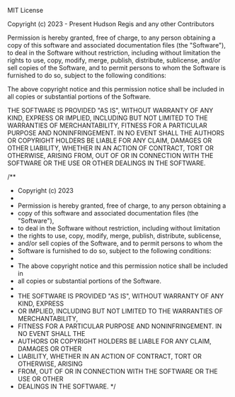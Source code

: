 MIT License

Copyright (c) 2023 - Present Hudson Regis and any other Contributors

Permission is hereby granted, free of charge, to any person obtaining a copy
of this software and associated documentation files (the "Software"), to deal
in the Software without restriction, including without limitation the rights
to use, copy, modify, merge, publish, distribute, sublicense, and/or sell
copies of the Software, and to permit persons to whom the Software is
furnished to do so, subject to the following conditions:

The above copyright notice and this permission notice shall be included in all
copies or substantial portions of the Software.

THE SOFTWARE IS PROVIDED "AS IS", WITHOUT WARRANTY OF ANY KIND, EXPRESS OR
IMPLIED, INCLUDING BUT NOT LIMITED TO THE WARRANTIES OF MERCHANTABILITY,
FITNESS FOR A PARTICULAR PURPOSE AND NONINFRINGEMENT. IN NO EVENT SHALL THE
AUTHORS OR COPYRIGHT HOLDERS BE LIABLE FOR ANY CLAIM, DAMAGES OR OTHER
LIABILITY, WHETHER IN AN ACTION OF CONTRACT, TORT OR OTHERWISE, ARISING FROM,
OUT OF OR IN CONNECTION WITH THE SOFTWARE OR THE USE OR OTHER DEALINGS IN THE
SOFTWARE.

/**
 *  Copyright (c) 2023
 *
 *  Permission is hereby granted, free of charge, to any person obtaining a
 *  copy of this software and associated documentation files (the "Software"),
 *  to deal in the Software without restriction, including without limitation
 *  the rights to use, copy, modify, merge, publish, distribute, sublicense,
 *  and/or sell copies of the Software, and to permit persons to whom the
 *  Software is furnished to do so, subject to the following conditions:
 *
 *  The above copyright notice and this permission notice shall be included in
 *  all copies or substantial portions of the Software.
 *
 *  THE SOFTWARE IS PROVIDED "AS IS", WITHOUT WARRANTY OF ANY KIND, EXPRESS
 *  OR IMPLIED, INCLUDING BUT NOT LIMITED TO THE WARRANTIES OF MERCHANTABILITY,
 *  FITNESS FOR A PARTICULAR PURPOSE AND NONINFRINGEMENT. IN NO EVENT SHALL THE
 *  AUTHORS OR COPYRIGHT HOLDERS BE LIABLE FOR ANY CLAIM, DAMAGES OR OTHER
 *  LIABILITY, WHETHER IN AN ACTION OF CONTRACT, TORT OR OTHERWISE, ARISING
 *  FROM, OUT OF OR IN CONNECTION WITH THE SOFTWARE OR THE USE OR OTHER
 *  DEALINGS IN THE SOFTWARE.
 */